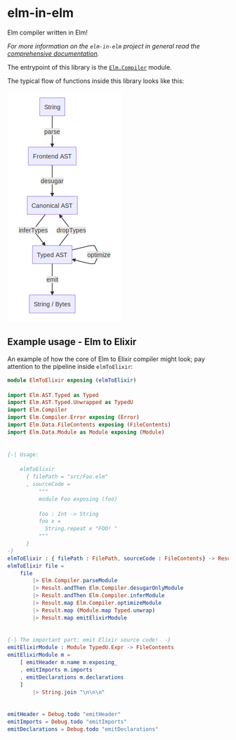 # elm-in-elm

Elm compiler written in Elm!

_For more information on the `elm-in-elm` project in general read the [comprehensive documentation](http://github.com/elm-in-elm/compiler/tree/master/README.md)._

The entrypoint of this library is the [`Elm.Compiler`](/packages/elm-in-elm/compiler/latest/Elm-Compiler) module.

The typical flow of functions inside this library looks like this:

![Stages of the compiler](https://github.com/elm-in-elm/compiler/raw/master/assets/stages.png)

## Example usage - Elm to Elixir

An example of how the core of Elm to Elixir compiler might look; pay attention to the pipeline inside `elmToElixir`:

```elm
module ElmToElixir exposing (elmToElixir)

import Elm.AST.Typed as Typed
import Elm.AST.Typed.Unwrapped as TypedU
import Elm.Compiler
import Elm.Compiler.Error exposing (Error)
import Elm.Data.FileContents exposing (FileContents)
import Elm.Data.Module as Module exposing (Module)


{-| Usage: 

    elmToElixir
      { filePath = "src/Foo.elm"
      , sourceCode = 
          """
          module Foo exposing (foo)

          foo : Int -> String
          foo x =
            String.repeat x "FOO! "
          """
      }
-}
elmToElixir : { filePath : FilePath, sourceCode : FileContents} -> Result Error String
elmToElixir file =
    file
        |> Elm.Compiler.parseModule
        |> Result.andThen Elm.Compiler.desugarOnlyModule
        |> Result.andThen Elm.Compiler.inferModule
        |> Result.map Elm.Compiler.optimizeModule
        |> Result.map (Module.map Typed.unwrap)
        |> Result.map emitElixirModule


{-| The important part: emit Elixir source code!  -}
emitElixirModule : Module TypedU.Expr -> FileContents
emitElixirModule m =
    [ emitHeader m.name m.exposing_
    , emitImports m.imports
    , emitDeclarations m.declarations
    ]
        |> String.join "\n\n\n"


emitHeader = Debug.todo "emitHeader"
emitImports = Debug.todo "emitImports"
emitDeclarations = Debug.todo "emitDeclarations"
```
